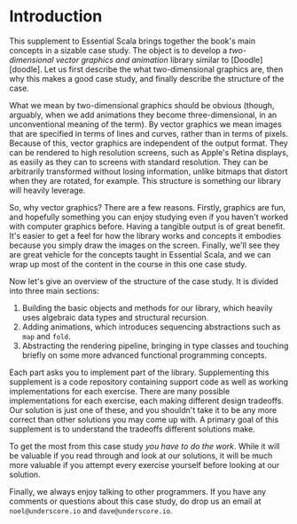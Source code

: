 # Introduction

This supplement to Essential Scala brings together the book's main concepts in a sizable case study. The object is to develop a *two-dimensional vector graphics and animation* library similar to [Doodle][doodle]. Let us first describe the what two-dimensional graphics are, then why this makes a good case study, and finally describe the structure of the case.

What we mean by two-dimensional graphics should be obvious (though, arguably, when we add animations they become three-dimensional, in an unconventional meaning of the term). By vector graphics we mean images that are specified in terms of lines and curves, rather than in terms of pixels. Because of this, vector graphics are independent of the output format. They can be rendered to high resolution screens, such as Apple's Retina displays, as easiily as they can to screens with standard resolution. They can be arbitrarily transformed without losing information, unlike bitmaps that distort when they are rotated, for example. This structure is something our library will heavily leverage.

So, why vector graphics? There are a few reasons. Firstly, graphics are fun, and hopefully something you can enjoy studying even if you haven't worked with computer graphics before. Having a tangible output is of great benefit. It's easier to get a feel for how the library works and concepts it embodies because you simply draw the images on the screen. Finally, we'll see they are great vehicle for the concepts taught in Essential Scala, and we can wrap up most of the content in the course in this one case study.

Now let's give an overview of the structure of the case study. It is divided into three main sections:

1. Building the basic objects and methods for our library, which heavily uses algebraic data types and structural recursion.
2. Adding animations, which introduces sequencing abstractions such as `map` and `fold`.
3. Abstracting the rendering pipeline, bringing in type classes and touching briefly on some more advanced functional programming concepts.

Each part asks you to implement part of the library. Supplementing this supplement is a code repository containing support code as well as working implementations for each exercise. There are many possible implementations for each exercise, each making different design tradeoffs. Our solution is just one of these, and you shouldn't take it to be any more correct than other solutions you may come up with. A primary goal of this supplement is to understand the tradeoffs different solutions make.

To get the most from this case study *you have to do the work*. While it will be valuable if you read through and look at our solutions, it will be much more valuable if you attempt every exercise yourself before looking at our solution.

Finally, we always enjoy talking to other programmers. If you have any comments or questions about this case study, do drop us an email at `noel@underscore.io` and `dave@underscore.io`.
